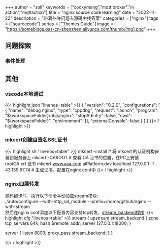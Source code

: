 +++
author = "soli"
keywords = ["cockymang","mqtt broker","in action","mqttaction"]
title = "nginx source code learning"
date = "2022-11-22"
description = "带着些许问题去源码中找答案"
categories = ["nginx"]
tags = ["sourcecode"]
series = ["Themes Guide"]
image = "https://someblogs.oss-cn-shenzhen.aliyuncs.com/thumb/img1.png"
+++
<!--more-->
## 问题探索
### 事件处理
## 其他
### vscode本地调试
{{< highlight json "linenos=table" >}}
{
    "version": "0.2.0",
    "configurations": [
        {
            "name": "debug nginx",
            "type": "cppdbg",
            "request": "launch",
            "program": "${workspaceFolder}/objs/nginx",
            "stopAtEntry": false,
            "cwd": "${workspaceFolder}",
            "environment": [],
            "externalConsole": false
        }
    ]
}
{{< / highlight >}}
### mkcert创建自签名SSL证书
{{< highlight sh "linenos=table" >}}
mkcert -install # 将 mkcert 的认证机构安装到服务器上
mkcert -CAROOT # 查看 CA 证书的位置，在PC上安装 rootCA.crt 证书
mkcert www.aaa.com aiPlatform.dev localhost 127.0.0.1 ::1 43.139.87.74 # 生成证书，配置在nginx.conf中
{{< / highlight >}}

### nginx四层转发
源码编译时，执行以下命令手动加载stream模块:<br>
./auto/configure --with-http_ssl_module --prefix=/home/github/nginx --with-stream<br>
然后在nginx.conf添加以下配置内容支持tcp转发，[stream_backend程序](git@github.com:blessli/epoll-cpp-demo.git):
{{< highlight cfg "linenos=table" >}}
stream {
  upstream stream_backend {
      zone tcp_servers 64k;
      hash $remote_addr;
      server 127.0.0.1:18000;
  }

  server {
      listen 8000;
      proxy_pass stream_backend;
  }
}

{{< / highlight >}}